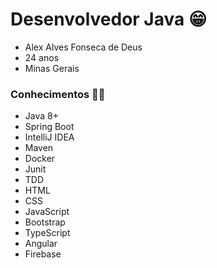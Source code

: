 # Desenvolvedor Java 😁

- Alex Alves Fonseca de Deus
- 24 anos
- Minas Gerais

### Conhecimentos 🧑‍💻

- Java 8+
- Spring Boot
- IntelliJ IDEA
- Maven
- Docker
- Junit
- TDD
- HTML
- CSS
- JavaScript
- Bootstrap
- TypeScript
- Angular
- Firebase
